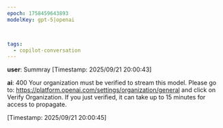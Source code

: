 ```yaml
---
epoch: 1758459643893
modelKey: gpt-5|openai



tags:
  - copilot-conversation
---
```


**user**: Summray
[Timestamp: 2025/09/21 20:00:43]

**ai**: 400 Your organization must be verified to stream this model. Please go to: https://platform.openai.com/settings/organization/general and click on Verify Organization. If you just verified, it can take up to 15 minutes for access to propagate.


[Timestamp: 2025/09/21 20:00:45]